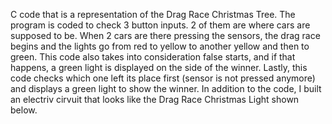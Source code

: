C code that is a representation of the Drag Race Christmas Tree. The program is coded to check 3 button inputs. 2 of them are where cars are supposed to be. When 2
cars are there pressing the sensors, the drag race begins and the lights go from red to yellow to another yellow and then to green. This code also takes into 
consideration false starts, and if that happens, a green light is displayed on the side of the winner. Lastly, this code checks which one left its place first (sensor
is not pressed anymore) and displays a green light to show the winner. In addition to the code, I built an electriv cirvuit that looks like the Drag Race Christmas
Light shown below. 
